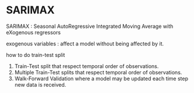 
# SARIMAX 

SARIMAX : Seasonal AutoRegressive Integrated Moving Average with eXogenous regressors

exogenous variables : affect a model without being affected by it.

how to do train-test split
1. Train-Test split that respect temporal order of observations.
2. Multiple Train-Test splits that respect temporal order of observations.
3. Walk-Forward Validation where a model may be updated each time step new data is received.



